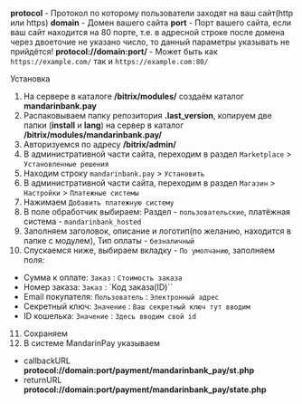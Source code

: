 **protocol** - Протокол по которому пользователи заходят на ваш сайт(http или https)
**domain** - Домен вашего сайта
**port** - Порт вашего сайта, если ваш сайт находится на 80 порте, т.е. в адресной строке после домена через двоеточие не указано число, то данный параметры указывать не прийдётся!
**protocol://domain:port/** - Может быть как `https://example.com/` так и `https://example.com:80/`


Установка

1. На сервере в каталоге **/bitrix/modules/** создаём каталог **mandarinbank.pay**
2. Распаковываем папку репозитория **.last_version**, копируем две папки (**install** и **lang**) на сервер в каталог **/bitrix/modules/mandarinbank.pay/**
3. Авторизуемся по адресу **/bitrix/admin/**
4. В административной части сайта, переходим в раздел `Marketplace` > `Установленные решения`
5. Находим строку `mandarinbank.pay` > `Установить`
6. В административной части сайта, переходим в раздел `Магазин` > `Настройки` > `Платежные системы`
7. Нажимаем `Добавить платежную систему`
8. В поле обработчик выбираем: Раздел - `пользовательские`, платёжная система - `mandarinbank_hosted`
9. Заполняем заголовок, описание и логотип(по желанию, находится в папке с модулем), Тип оплаты - `безналичный`
10. Спускаемся ниже, выбираем вкладку - `По умолчанию`, заполняем поля:

- Сумма к оплате: `Заказ` : `Стоимость заказа`
- Номер заказа: `Заказ` : `Код заказа(ID)``
- Email покупателя: `Пользователь` : `Электронный адрес`
- Секретный ключ: `Значение` : `Ваш секретный ключ тут вводим`
- ID кошелька: `Значение` : `Здесь вводим свой id`

11. Сохраняем
12. В системе MandarinPay указываем
- callbackURL **protocol://domain:port/payment/mandarinbank_pay/st.php**
- returnURL **protocol://domain:port/payment/mandarinbank_pay/state.php**